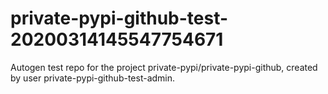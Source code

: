 # private-pypi-github-test-20200314145547754671
Autogen test repo for the project private-pypi/private-pypi-github, created by user private-pypi-github-test-admin.
